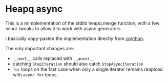 # Heapq async

This is a reimplementation of the stdlib heapq.merge function, with a
few minor tweaks to allow it to work with async generators.

I basically copy-pasted the implementation directly from [cpython](https://github.com/python/cpython/blob/master/Lib/heapq.py).

The only important changes are:
  - `__next__` calls replaced with `__anext__`
  - catching `StopIteration` should also catch `StopAsyncIteration`
  - `for` loops on the fast case when only a single iterator remains reaplced with `async for` loops.
